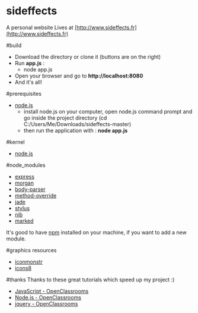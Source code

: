 sideffects
==========
A personal website
Lives at [http://www.sideffects.fr](http://www.sideffects.fr)

#build

* Download the directory or clone it (buttons are on the right)
* Run **app.js** :
	* node app.js
* Open your browser and go to **http://localhost:8080**
* And it's all!

#prerequisites

* [node.js](http://nodejs.org)
	* install node.js on your computer, open node.js command prompt and go inside the project directory (cd C:/Users/Me/Downloads/sideffects-master)
	* then run the application with : **node app.js**

#kernel
* [node.js](http://nodejs.org/)

#node_modules
* [express](https://www.npmjs.org/package/express)
* [morgan](https://www.npmjs.org/package/morgan)
* [body-parser](https://github.com/expressjs/body-parser)
* [method-override](https://github.com/expressjs/method-override)
* [jade](https://www.npmjs.org/package/jade)
* [stylus](https://www.npmjs.org/package/stylus)
* [nib](https://www.npmjs.org/package/nib)
* [marked](https://www.npmjs.org/package/marked)

It's good to have [npm](https://www.npmjs.org/) installed on your machine, if you want to add a new module.

#graphics resources
* [iconmonstr](http://iconmonstr.com/)
* [icons8](http://icons8.com/)

#thanks
Thanks to these great tutorials which speed up my project :)

* [JavaScript - OpenClassrooms](http://fr.openclassrooms.com/informatique/cours/dynamisez-vos-sites-web-avec-javascript)
* [Node.js - OpenClassrooms](http://fr.openclassrooms.com/informatique/cours/des-applications-ultra-rapides-avec-node-js)
* [jquery - OpenClassrooms](http://fr.openclassrooms.com/informatique/cours/jquery-ecrivez-moins-pour-faire-plus)